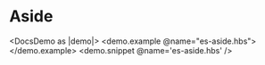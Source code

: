 # Aside

<DocsDemo as |demo|>
  <demo.example @name="es-aside.hbs">
    <EsAside />
  </demo.example>
  <demo.snippet @name='es-aside.hbs' />
</DocsDemo>

<DocsNote />

